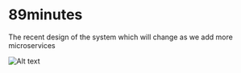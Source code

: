 # 89minutes

The recent design of the system which will change as we add more microservices

![Alt text](design.jpg?raw=true "Title")